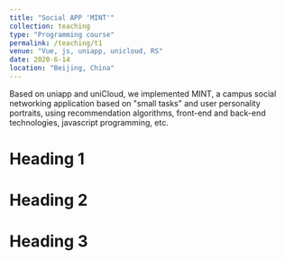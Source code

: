 ```yaml
---
title: "Social APP 'MINT'"
collection: teaching
type: "Programming course"
permalink: /teaching/t1
venue: "Vue, js, uniapp, unicloud, RS"
date: 2020-6-14
location: "Beijing, China"
---
```


Based on uniapp and uniCloud, we implemented MINT, a campus social networking application based on "small tasks" and user personality portraits, using recommendation algorithms, front-end and back-end technologies, javascript programming, etc.

Heading 1
======

Heading 2
======

Heading 3
======